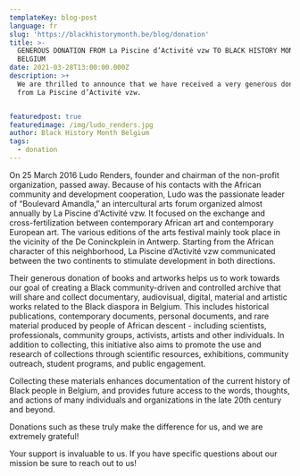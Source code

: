 ```yaml
---
templateKey: blog-post
language: fr
slug: 'https://blackhistorymonth.be/blog/donation'
title: >-
  GENEROUS DONATION FROM La Piscine d’Activité vzw TO BLACK HISTORY MONTH
  BELGIUM  
date: 2021-03-28T13:00:00.000Z
description: >+
  We are thrilled to announce that we have received a very generous donation
  from La Piscine d’Activité vzw.  


featuredpost: true
featuredimage: /img/ludo_renders.jpg
author: Black History Month Belgium
tags:
  - donation
---
```

On 25 March 2016 Ludo Renders, founder and chairman of the non-profit organization, passed away. Because of his contacts with the African community and development cooperation, Ludo was the passionate leader of “Boulevard Amandla,” an intercultural arts forum organized almost annually by La Piscine d'Activité vzw. It focused on the exchange and cross-fertilization between contemporary African art and contemporary European art. The various editions of the arts festival mainly took place in the vicinity of the De Coninckplein in Antwerp. Starting from the African character of this neighborhood, La Piscine d’Activité vzw communicated between the two continents to stimulate development in both directions.



Their generous donation of books and artworks helps us to work towards our goal of creating a Black community-driven and controlled archive that will share and collect documentary, audiovisual, digital, material and artistic works related to the Black diaspora in Belgium. This includes historical publications, contemporary documents, personal documents, and rare material produced by people of African descent - including scientists, professionals, community groups, activists, artists and other individuals. In addition to collecting, this initiative also aims to promote the use and research of collections through scientific resources, exhibitions, community outreach, student programs, and public engagement.



Collecting these materials enhances documentation of the current history of Black people in Belgium, and provides future access to the words, thoughts, and actions of many individuals and organizations in the late 20th century and beyond.



Donations such as these truly make the difference for us, and we are extremely grateful!



Your support is invaluable to us. If you have specific questions about our mission be sure to reach out to us!
